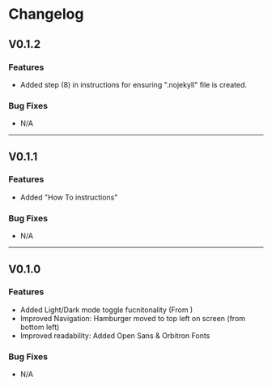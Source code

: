 # Changelog

## V0.1.2

### Features

- Added step (8) in instructions for ensuring ".nojekyll" file is created.

### Bug Fixes

- N/A

---

## V0.1.1

### Features

- Added "How To instructions"

### Bug Fixes

- N/A

---

## V0.1.0

### Features

- Added Light/Dark mode toggle fucnitonality (From )
- Improved Navigation: Hamburger moved to top left on screen (from bottom left)
- Improved readability: Added Open Sans & Orbitron Fonts

### Bug Fixes

- N/A
